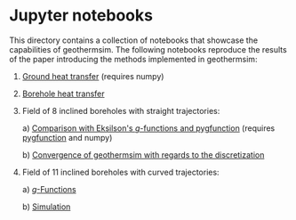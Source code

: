 # Jupyter notebooks

This directory contains a collection of notebooks that showcase the capabilities of geothermsim. The following notebooks reproduce the results of the paper introducing the methods implemented in geothermsim:

1. [Ground heat transfer](01_Ground_heat_transfer.ipynb) (requires numpy)
2. [Borehole heat transfer](02_Borehole_heat_transfer.ipynb)
3. Field of 8 inclined boreholes with straight trajectories:

   a) [Comparison with Eksilson's *g*-functions and pygfunction](03a_Comparison_Field_of_8_inclined_boreholes_with_straight_trajectories.ipynb) (requires [pygfunction](https://github.com/MassimoCimmino/pygfunction) and numpy)

   b) [Convergence of geothermsim with regards to the discretization](03b_Convergence_Field_of_8_inclined_boreholes_with_straight_trajectories.ipynb)

4. Field of 11 inclined boreholes with curved trajectories:

   a) [*g*-Functions](04a_g-function_Field_of_11_inclined_boreholes_with_curved_trajectories.ipynb)

   b) [Simulation](04b_Simulation_Field_of_11_inclined_boreholes_with_curved_trajectories.ipynb)
